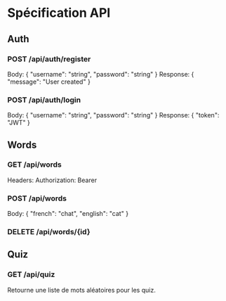 # Spécification API
## Auth
### POST /api/auth/register
Body:
{ "username": "string", "password": "string" }
Response:
{ "message": "User created" }
### POST /api/auth/login
Body:
{ "username": "string", "password": "string" }
Response:
{ "token": "JWT" }
## Words
### GET /api/words
Headers: Authorization: Bearer <token>
### POST /api/words
Body:
{ "french": "chat", "english": "cat" }
### DELETE /api/words/{id}
## Quiz
### GET /api/quiz
Retourne une liste de mots aléatoires pour les quiz.

